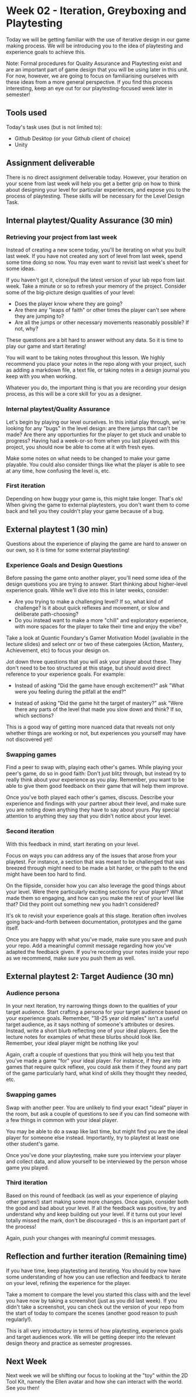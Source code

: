 # Week 02 - Iteration, Greyboxing and Playtesting
Today we will be getting familiar with the use of iterative design in our game making process. We will be introducing you to the idea of playtesting and experience goals to achieve this.

Note: Formal procedures for Quality Assurance and Playtesting exist and are an important part of game design that you will be using later in this unit. For now, however, we are going to focus on familiarising ourselves with these ideas from a more general perspective. If you find this process interesting, keep an eye out for our playtesting-focused week later in semester!

## Tools used
Today's task uses (but is not limited to):

* Github Desktop (or your Github client of choice)
* Unity

## Assignment deliverable
There is no direct assignment deliverable today. However, your iteration on your scene from last week will help you get a better grip on how to think about designing your level for particular experiences, and expose you to the process of playtesting. These skills will be necessary for the Level Design Task.


## Internal playtest/Quality Assurance (30 min)
### Retrieving your project from last week
Instead of creating a new scene today, you'll be iterating on what you built last week. If you have not created any sort of level from last week, spend some time doing so now. You may even want to revisit last week's sheet for some ideas.

If you haven't got it, clone/pull the latest version of your lab repo from last week. Take a minute or so to refresh your memory of the project. Consider some of the big-picture design qualities of your level:

* Does the player know where they are going?
* Are there any "leaps of faith" or other times the player can't see where they are jumping to?
* Are all the jumps or other necessary movements reasonably possible? If not, why?

These questions are a bit hard to answer without any data. So it is time to play our game and start iterating!

You will want to be taking notes throughout this lesson. We highly recommend you place your notes in the repo along with your project, such as adding a markdown file, a text file, or taking notes in a design journal you keep with you when working. 

Whatever you do, the important thing is that you are recording your design process, as this will be a core skill for you as a designer.

### Internal playtest/Quality Assurance
Let's begin by playing our level ourselves. In this initial play through, we're looking for any "bugs" in the level design: are there jumps that can't be made? Are there any opportunties for the player to get stuck and unable to progress? Having had a week-or-so from when you last played with this project, you should now be able to come at it with fresh eyes.

Make some notes on what needs to be changed to make your game playable. You could also consider things like what the player is able to see at any time, how confusing the level is, etc.

### First iteration
Depending on how buggy your game is, this might take longer. That's ok! When giving the game to external playtesters, you don't want them to come back and tell you they couldn't play your game because of a bug.

## External playtest 1 (30 min)
Questions about the experience of playing the game are hard to answer on our own, so it is time for some external playtesting!

### Experience Goals and Design Questions
Before passing the game onto another player, you'll need some idea of the design questions you are trying to answer. Start thinking about higher-level experience goals. While we'll dive into this in later weeks, consider:

* Are you trying to make a challenging level? If so, what kind of challenge? Is it about quick reflexes and movement, or slow and deliberate path-choosing?
* Do you instead want to make a more "chill" and exploratory experience, with more spaces for the player to take their time and enjoy the vibe?

Take a look at Quantic Foundary's Gamer Motivation Model (avaliable in the lecture slides) and select onr or two of these catergoies (Action, Mastery, Achievement, etc) to focus your design on.

Jot down three questions that you will ask your player about these. They don't need to be too structured at this stage, but should avoid direct reference to your experience goals. For example:

* Instead of asking "Did the game have enough excitement?" ask "What were you feeling during the pitfall at the end?"

* Instead of asking "Did the game hit the target of mastery?" ask "Were there any parts of the level that made you slow down and think? If so, which sections?

This is a good way of getting more nuanced data that reveals not only whether things are working or not, but experiences you yourself may have not discovered yet!

### Swapping games
Find a peer to swap with, playing each other's games. While playing your peer's game, do so in good faith: Don't just blitz through, but instead try to really think about your experience as you play. Remember, you want to be able to give them good feedback on their game that will help them improve.

Once you've both played each other's games, discuss. Describe your experience and findings with your partner about their level, and make sure you are noting down anything they have to say about yours. Pay special attention to anything they say that you didn't notice about your level.

### Second iteration
With this feedback in mind, start iterating on your level.

Focus on ways you can address any of the issues that arose from your playtest. For instance, a section that was meant to be challenged that was breezed through might need to be made a bit harder, or the path to the end might have been too hard to find.

On the flipside, consider how you can also leverage the good things about your level. Were there particularly exciting sections for your player? What made them so engaging, and how can you make the rest of your level like that? Did they point out something new you hadn't considered?

It's ok to revisit your experience goals at this stage. Iteration often involves going back-and-forth between documentation, prototypes and the game itself.

Once you are happy with what you've made, make sure you save and push your repo. Add a meaningful commit message regarding how you've adapted the feedback given. If you're recording your notes inside your repo as we recommend, make sure you push them as well.

## External playtest 2: Target Audience (30 mn)
### Audience persona
In your next iteration, try narrowing things down to the qualities of your target audience. Start crafting a persona for your target audience based on your experience goals. Remember, "18-25 year old males" isn't a useful target audience, as it says nothing of someone's attributes or desires. Instead, write a short blurb reflecting one of your ideal players. See the lecture notes for examples of what these blurbs should look like. Remember, your ideal player might be nothing like you!

Again, craft a couple of questions that you think will help you test that you've made a game "for" your ideal player. For instance, if they are into games that require quick reflexe, you could ask them if they found any part of the game particularly hard, what kind of skills they thought they needed, etc.

### Swapping games
Swap with another peer. You are unlikely to find your exact "ideal" player in the room, but ask a couple of questions to see if you can find someone with a few things in common with your ideal player.

You may be able to do a swap like last time, but might find you are the ideal player for someone else instead. Importantly, try to playtest at least one other student's game.

Once you've done your playtesting, make sure you interview your player and collect data, and allow yourself to be interviewed by the person whose game you played.

### Third iteration
Based on this round of feedback (as well as your experience of playing other games!) start making some more changes. Once again, consider both the good and bad about your level. If all the feedback was positive, try and understand why and keep building out your level. If it turns out your level totally missed the mark, don't be discouraged - this is an important part of the process!

Again, push your changes with meaningful commit messages.

## Reflection and further iteration (Remaining time)
If you have time, keep playtesting and iterating. You should by now have some understanding of how you can use reflection and feedback to iterate on your level, refining the experience for the player. 

Take a moment to compare the level you started this class with and the level you have now by taking a screenshot (just as you did last week). If you didn't take a screenshot, you can check out the version of your repo from the start of today to compare the scenes (another good reason to push regularly!).

This is all very introductory in terms of how playtesting, experience goals and target audiences work. We will be getting deeper into the relevant design theory and practice as semester progresses.

## Next Week
Next week we will be shifting our focus to looking at the "toy" within the 2D Tool Kit, namely the Ellen avatar and how she can interact with the world. See you then!
